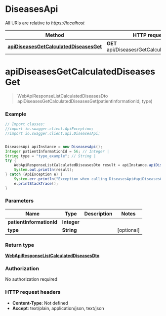 # DiseasesApi

All URIs are relative to *https://localhost*

Method | HTTP request | Description
------------- | ------------- | -------------
[**apiDiseasesGetCalculatedDiseasesGet**](DiseasesApi.md#apiDiseasesGetCalculatedDiseasesGet) | **GET** api/Diseases/GetCalculatedDiseases | 


<a name="apiDiseasesGetCalculatedDiseasesGet"></a>
# **apiDiseasesGetCalculatedDiseasesGet**
> WebApiResponseListCalculatedDiseasesDto apiDiseasesGetCalculatedDiseasesGet(patientInformationId, type)



### Example
```java
// Import classes:
//import io.swagger.client.ApiException;
//import io.swagger.client.api.DiseasesApi;


DiseasesApi apiInstance = new DiseasesApi();
Integer patientInformationId = 56; // Integer | 
String type = "type_example"; // String | 
try {
    WebApiResponseListCalculatedDiseasesDto result = apiInstance.apiDiseasesGetCalculatedDiseasesGet(patientInformationId, type);
    System.out.println(result);
} catch (ApiException e) {
    System.err.println("Exception when calling DiseasesApi#apiDiseasesGetCalculatedDiseasesGet");
    e.printStackTrace();
}
```

### Parameters

Name | Type | Description  | Notes
------------- | ------------- | ------------- | -------------
 **patientInformationId** | **Integer**|  |
 **type** | **String**|  | [optional]

### Return type

[**WebApiResponseListCalculatedDiseasesDto**](WebApiResponseListCalculatedDiseasesDto.md)

### Authorization

No authorization required

### HTTP request headers

 - **Content-Type**: Not defined
 - **Accept**: text/plain, application/json, text/json


